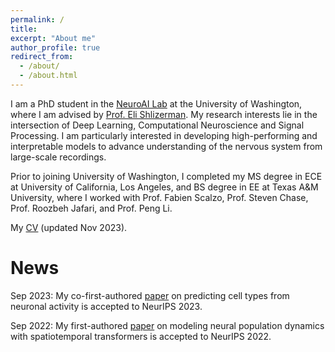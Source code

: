 ```yaml
---
permalink: /
title: 
excerpt: "About me"
author_profile: true
redirect_from: 
  - /about/
  - /about.html
---
```

I am a PhD student in the [NeuroAI Lab](https://github.com/shlizee) at the University of Washington, where I am advised by [Prof. Eli Shlizerman](http://faculty.washington.edu/shlizee/index.html). My research interests lie in the intersection of Deep Learning, Computational Neuroscience and Signal Processing. I am particularly interested in developing high-performing and interpretable models to advance understanding of the nervous system from large-scale recordings. 

Prior to joining University of Washington, I completed my MS degree in ECE at University of California, Los Angeles, and BS degree in EE at Texas A&M University, where I worked with Prof. Fabien Scalzo, Prof. Steven Chase, Prof. Roozbeh Jafari, and Prof. Peng Li.

My [CV](http://trungle93.github.io/files/TrungLe_CV_Nov2023.pdf) (updated Nov 2023).

News
====
Sep 2023: My co-first-authored [paper](http://trungle93.github.io/files/NeuPRINT.pdf) on predicting cell types from neuronal activity is accepted to NeurIPS 2023.

Sep 2022: My first-authored [paper](http://trungle93.github.io/files/STNDT.pdf) on modeling neural population dynamics with spatiotemporal transformers is accepted to NeurIPS 2022.